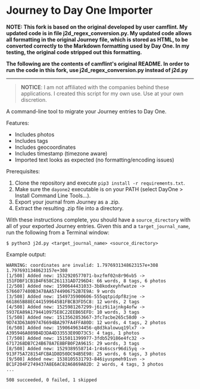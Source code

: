 # Journey to Day One Importer

**NOTE: This fork is based on the original developed by user camflint. My updated code is in file j2d_regex_conversion.py. My updated code allows all formatting in the original Journey file, which is stored as HTML, to be converted correctly to the Markdown formatting used by Day One. In my testing, the original code stripped out this formatting.**

**The following are the contents of camflint's original README. In order to run the code in this fork, use j2d_regex_conversion.py instead of j2d.py**

---


> **NOTICE**: I am not affiliated with the companies behind these applications. I created this script for my own use. Use at your own discretion.

A command-line tool to migrate your Journey entries to Day One.

Features:

* Includes photos
* Includes tags
* Includes geocoordinates
* Includes timestamp (timezone aware)
* Imported text looks as expected (no formatting/encoding issues)

Prerequisites:

1. Clone the repository and execute `pip3 install -r requirements.txt`.
1. Make sure the `dayone2` executable is on your PATH (select DayOne > Install Command Line Tools...).
1. Export your journal from Journey as a .zip.
1. Extract the resulting .zip file into a directory.
   
With these instructions complete, you should have a `source_directory` with all of your exported Journey entries. Given this and a `target_journal_name`, run the following from a Terminal window:

```shell
$ python3 j2d.py <target_journal_name> <source_directory>
```

Example output:

```shell
WARNING: coordinates are invalid: 1.7976931348623157e+308 1.7976931348623157e+308
[1/508] Added new: 1532920577071-bxzfmf02n8r96vb5 -> 151FDBF1CB1B4F658C261131AD7296D4: 66 words, 8 tags, 6 photos
[2/508] Added new: 1590644431033-3b8kodxeyhfwatze -> 5766077480B3478AA5744906752B7E9A: 9 words
[3/508] Added new: 1549735900606-555qqtpidpf8zjne -> 661865B88EC441599645B1FBCB3FD5C8: 12 words, 2 tags
[4/508] Added new: 1525981267299-j6iz9i1ajnkg4ofw -> 5937EA89A1794410975E8C22EEB65EFD: 10 words, 3 tags
[5/508] Added new: 1513562853667-3fc7acbe265c58d0 -> 9D743D63A097476694BA297FA4FFA80D: 12 words, 4 tags, 2 photos
[6/508] Added new: 1590649634456-q8d3kalowuq19lx7 -> A395946A089B4D3DA4D33553E09D73C5: 4 tags, 1 photos
[7/508] Added new: 1515011399977-3fdb529186e4fc32 -> 6717268DB7C24B678A7E8BFB0F2A9615: 29 words, 3 tags
[8/508] Added new: 1529389558714-1r4s6scsr96di5yq -> 913F75A728154FCBA1D8D50DC94B5E98: 25 words, 6 tags, 3 photos
[9/508] Added new: 1538105531793-846iyuspmeh91svn -> BC1F204F2749437A8E6AC82A6869A02D: 2 words, 4 tags, 3 photos
...

508 succeeded, 0 failed, 1 skipped
```
